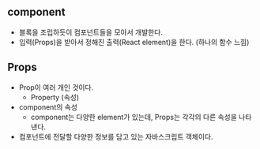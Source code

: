 ## component

- 블록을 조립하듯이 컴포넌트들을 모아서 개발한다.
- 입력(Props)을 받아서 정해진 출력(React element)을 한다. (하나의 함수 느낌)

## Props

- Prop이 여러 개인 것이다.
  - Property (속성)
- component의 속성
  - component는 다양한 element가 있는데, Props는 각각의 다른 속성을 나타낸다.
- 컴포넌트에 전달할 다양한 정보를 담고 있는 자바스크립트 객체이다.
